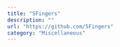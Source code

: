 ```yaml
---
title: "5Fingers"
description: ""
url: "https://github.com/5Fingers"
category: "Miscellaneous"
---
```

